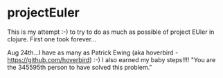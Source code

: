 # projectEuler

This is my attempt :-) to try to do as much as possible of project EUler in clojure. First one took forever...

Aug 24th...I have as many as  Patrick Ewing (aka hoverbird - https://github.com/hoverbird) :-)
I also earned my baby steps!!!!
"You are the 345595th person to have solved this problem."
